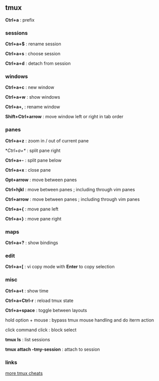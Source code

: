 ## tmux

**Ctrl+a**
: prefix

### sessions

**Ctrl+a+$**
: rename session

**Ctrl+a+s**
: choose session

**Ctrl+a+d**
: detach from session

### windows

**Ctrl+a+c**
: new window

**Ctrl+a+w**
: show windows

**Ctrl+a+,**
: rename window

**Shift+Ctrl+arrow**
: move window left or right in tab order

### panes

**Ctrl+a+z**
: zoom in / out of current pane

**Ctrl+a+\**
: split pane right

**Ctrl+a+-**
: split pane below

**Ctrl+a+x**
: close pane

**Opt+arrow**
: move between panes

**Ctrl+hjkl**
: move between panes ; including through vim panes

**Ctrl+arrow**
: move between panes ; including through vim panes

**Ctrl+a+{**
: move pane left

**Ctrl+a+}**
: move pane right

### maps

**Ctrl+a+?**
: show bindings

### edit

**Ctrl+a+[**
: vi copy mode with **Enter** to copy selection

### misc

**Ctrl+a+t**
: show time

**Ctrl+a+Ctrl-r**
: reload tmux state

**Ctrl+a+space**
: toggle between layouts

hold option + mouse
: bypass tmux mouse handling and do iterm action

click command click
: block select

**tmux ls**
: list sessions

**tmux attach -tmy-session**
: attach to session

### links

[more tmux cheats](https://tmuxcheatsheet.com/)

